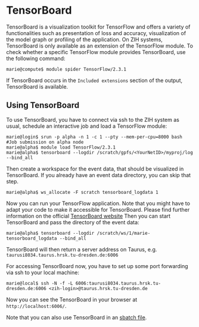 # TensorBoard

TensorBoard is a visualization toolkit for TensorFlow and offers a variety of functionalities such
as presentation of loss and accuracy, visualization of the model graph or profiling of the
application.
On ZIH systems, TensorBoard is only available as an extension of the TensorFlow module. To check
whether a specific TensorFlow module provides TensorBoard, use the following command:

```console
marie@compute$ module spider TensorFlow/2.3.1
```

If TensorBoard occurs in the `Included extensions` section of the output, TensorBoard is available.

## Using TensorBoard

To use TensorBoard, you have to connect via ssh to the ZIH system as usual, schedule an interactive
job and load a TensorFlow module:

```console
marie@login$ srun -p alpha -n 1 -c 1 --pty --mem-per-cpu=8000 bash   #Job submission on alpha node
marie@alpha$ module load TensorFlow/2.3.1
marie@alpha$ tensorboard --logdir /scratch/gpfs/<YourNetID>/myproj/log --bind_all
```

Then create a workspace for the event data, that should be visualized in TensorBoard. If you already
have an event data directory, you can skip that step.

```console
marie@alpha$ ws_allocate -F scratch tensorboard_logdata 1
```

Now you can run your TensorFlow application. Note that you might have to adapt your code to make it
accessible for TensorBoard. Please find further information on the official [TensorBoard website](https://www.tensorflow.org/tensorboard/get_started)
Then you can start TensorBoard and pass the directory of the event data:

```console
marie@alpha$ tensorboard --logdir /scratch/ws/1/marie-tensorboard_logdata --bind_all
```

TensorBoard will then return a server address on Taurus, e.g. `taurusi8034.taurus.hrsk.tu-dresden.de:6006`

For accessing TensorBoard now, you have to set up some port forwarding via ssh to your local
machine:

```console
marie@local$ ssh -N -f -L 6006:taurusi8034.taurus.hrsk.tu-dresden.de:6006 <zih-login>@taurus.hrsk.tu-dresden.de
```

Now you can see the TensorBoard in your browser at `http://localhost:6006/`.

Note that you can also use TensorBoard in an [sbatch file](../jobs_and_resources/batch_systems.md).
